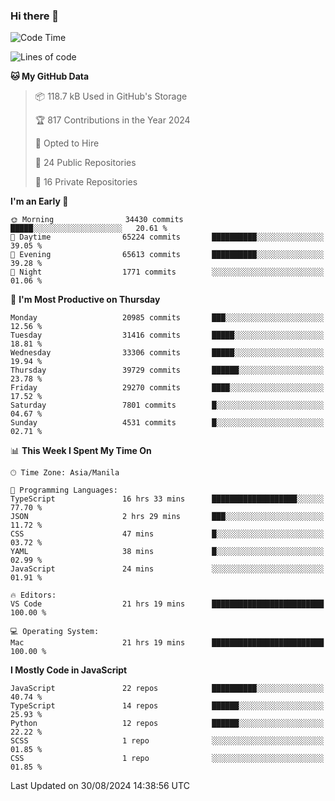 ### Hi there 👋

<!--START_SECTION:waka-->
![Code Time](http://img.shields.io/badge/Code%20Time-1%2C006%20hrs%2039%20mins-blue)

![Lines of code](https://img.shields.io/badge/From%20Hello%20World%20I%27ve%20Written-65.8%20million%20lines%20of%20code-blue)

**🐱 My GitHub Data** 

> 📦 118.7 kB Used in GitHub's Storage 
 > 
> 🏆 817 Contributions in the Year 2024
 > 
> 💼 Opted to Hire
 > 
> 📜 24 Public Repositories 
 > 
> 🔑 16 Private Repositories 
 > 
**I'm an Early 🐤** 

```text
🌞 Morning                34430 commits       █████░░░░░░░░░░░░░░░░░░░░   20.61 % 
🌆 Daytime                65224 commits       ██████████░░░░░░░░░░░░░░░   39.05 % 
🌃 Evening                65613 commits       ██████████░░░░░░░░░░░░░░░   39.28 % 
🌙 Night                  1771 commits        ░░░░░░░░░░░░░░░░░░░░░░░░░   01.06 % 
```
📅 **I'm Most Productive on Thursday** 

```text
Monday                   20985 commits       ███░░░░░░░░░░░░░░░░░░░░░░   12.56 % 
Tuesday                  31416 commits       █████░░░░░░░░░░░░░░░░░░░░   18.81 % 
Wednesday                33306 commits       █████░░░░░░░░░░░░░░░░░░░░   19.94 % 
Thursday                 39729 commits       ██████░░░░░░░░░░░░░░░░░░░   23.78 % 
Friday                   29270 commits       ████░░░░░░░░░░░░░░░░░░░░░   17.52 % 
Saturday                 7801 commits        █░░░░░░░░░░░░░░░░░░░░░░░░   04.67 % 
Sunday                   4531 commits        █░░░░░░░░░░░░░░░░░░░░░░░░   02.71 % 
```


📊 **This Week I Spent My Time On** 

```text
🕑︎ Time Zone: Asia/Manila

💬 Programming Languages: 
TypeScript               16 hrs 33 mins      ███████████████████░░░░░░   77.70 % 
JSON                     2 hrs 29 mins       ███░░░░░░░░░░░░░░░░░░░░░░   11.72 % 
CSS                      47 mins             █░░░░░░░░░░░░░░░░░░░░░░░░   03.72 % 
YAML                     38 mins             █░░░░░░░░░░░░░░░░░░░░░░░░   02.99 % 
JavaScript               24 mins             ░░░░░░░░░░░░░░░░░░░░░░░░░   01.91 % 

🔥 Editors: 
VS Code                  21 hrs 19 mins      █████████████████████████   100.00 % 

💻 Operating System: 
Mac                      21 hrs 19 mins      █████████████████████████   100.00 % 
```

**I Mostly Code in JavaScript** 

```text
JavaScript               22 repos            ██████████░░░░░░░░░░░░░░░   40.74 % 
TypeScript               14 repos            ██████░░░░░░░░░░░░░░░░░░░   25.93 % 
Python                   12 repos            ██████░░░░░░░░░░░░░░░░░░░   22.22 % 
SCSS                     1 repo              ░░░░░░░░░░░░░░░░░░░░░░░░░   01.85 % 
CSS                      1 repo              ░░░░░░░░░░░░░░░░░░░░░░░░░   01.85 % 
```




 Last Updated on 30/08/2024 14:38:56 UTC
<!--END_SECTION:waka-->
